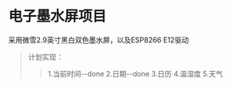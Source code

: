 # 电子墨水屏项目

采用微雪2.9英寸黑白双色墨水屏，以及ESP8266 E12驱动

>计划实现：
>>1.当前时间--done
>>2.日期--done
>>3.日历
>>4.温湿度
>>5.天气
